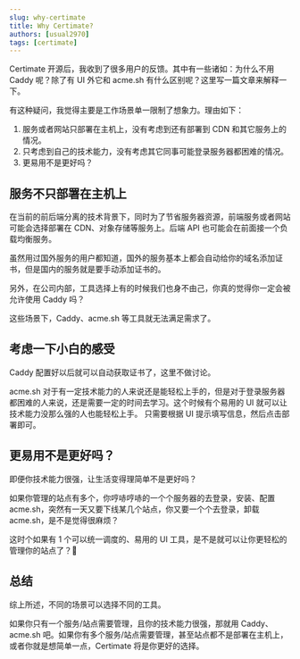 ```yaml
---
slug: why-certimate
title: Why Certimate?
authors: [usual2970]
tags: [certimate]
---
```


Certimate 开源后，我收到了很多用户的反馈。其中有一些诸如：为什么不用 Caddy 呢？除了有 UI 外它和 acme.sh 有什么区别呢？这里写一篇文章来解释一下。

<!-- truncate -->

有这种疑问，我觉得主要是工作场景单一限制了想象力。理由如下：

1. 服务或者网站只部署在主机上，没有考虑到还有部署到 CDN 和其它服务上的情况。
2. 只考虑到自己的技术能力，没有考虑其它同事可能登录服务器都困难的情况。
3. 更易用不是更好吗？

## 服务不只部署在主机上

在当前的前后端分离的技术背景下，同时为了节省服务器资源，前端服务或者网站可能会选择部署在 CDN、对象存储等服务上。后端 API 也可能会在前面接一个负载均衡服务。

虽然用过国外服务的用户都知道，国外的服务基本上都会自动给你的域名添加证书，但是国内的服务就是要手动添加证书的。

另外，在公司内部，工具选择上有的时候我们也身不由己，你真的觉得你一定会被允许使用 Caddy 吗？

这些场景下，Caddy、acme.sh 等工具就无法满足需求了。

## 考虑一下小白的感受

Caddy 配置好以后就可以自动获取证书了，这里不做讨论。

acme.sh 对于有一定技术能力的人来说还是能轻松上手的，但是对于登录服务器都困难的人来说，还是需要一定的时间去学习。这个时候有个易用的 UI 就可以让技术能力没那么强的人也能轻松上手。 只需要根据 UI 提示填写信息，然后点击部署即可。

## 更易用不是更好吗？

即便你技术能力很强，让生活变得理简单不是更好吗？

如果你管理的站点有多个，你哼哧哼哧的一个个服务器的去登录，安装、配置 acme.sh，突然有一天又要下线某几个站点，你又要一个个去登录，卸载 acme.sh，是不是觉得很麻烦？

这时个如果有 1 个可以统一调度的、易用的 UI 工具，是不是就可以让你更轻松的管理你的站点了？🐶

## 总结

综上所述，不同的场景可以选择不同的工具。

如果你只有一个服务/站点需要管理，且你的技术能力很强，那就用 Caddy、acme.sh 吧。如果你有多个服务/站点需要管理，甚至站点都不是部署在主机上，或者你就是想简单一点，Certimate 将是你更好的选择。
